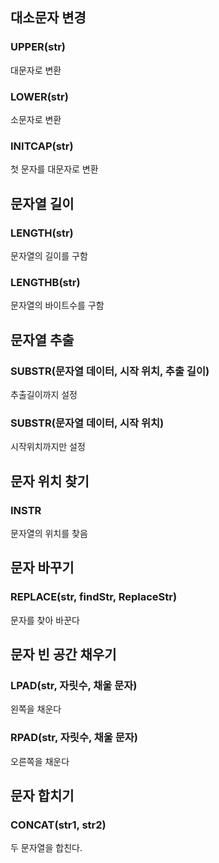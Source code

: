 ## 대소문자 변경

### UPPER(str)

대문자로 변환

### LOWER(str)

소문자로 변환

### INITCAP(str)

첫 문자를 대문자로 변환

## 문자열 길이

### LENGTH(str)

문자열의 길이를 구함

### LENGTHB(str)

문자열의 바이트수를 구함

## 문자열 추출

### SUBSTR(문자열 데이터, 시작 위치, 추출 길이)

추출길이까지 설정

### SUBSTR(문자열 데이터, 시작 위치)

시작위치까지만 설정

## 문자 위치 찾기

### INSTR

문자열의 위치를 찾음

## 문자 바꾸기

### REPLACE(str, findStr, ReplaceStr)

문자를 찾아 바꾼다

## 문자 빈 공간 채우기

### LPAD(str, 자릿수, 채울 문자)

왼쪽을 채운다

### RPAD(str, 자릿수, 채울 문자)

오른쪽을 채운다

## 문자 합치기

### CONCAT(str1, str2)

두 문자열을 합친다.